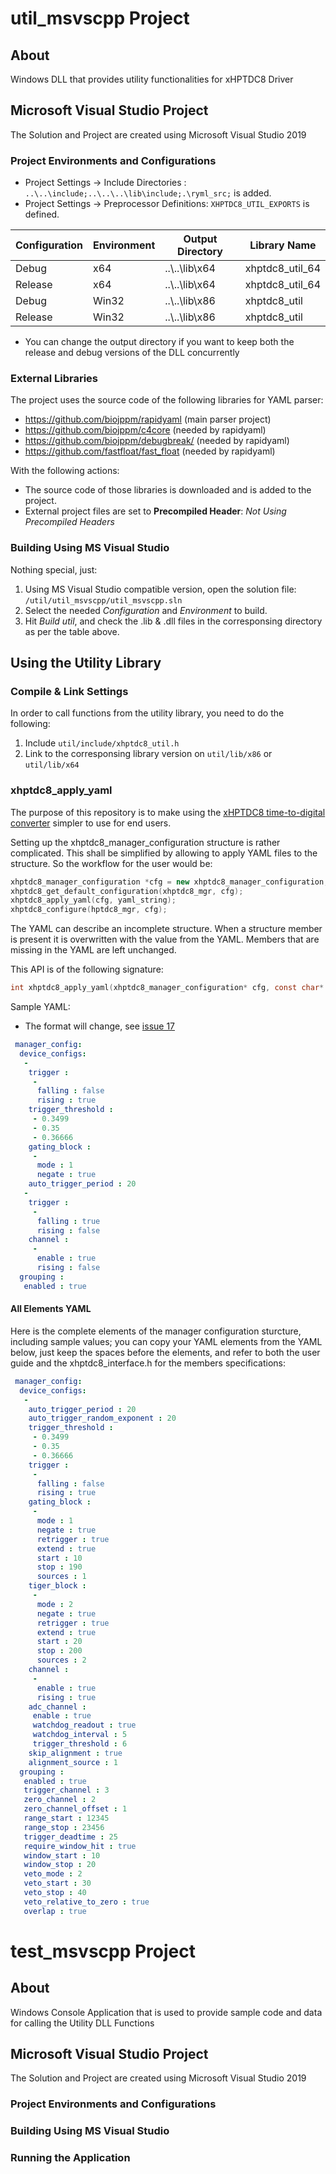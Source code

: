 
# util_msvscpp Project

## About
Windows DLL that provides utility functionalities for xHPTDC8 Driver

## Microsoft Visual Studio Project 
The Solution and Project are created using Microsoft Visual Studio 2019

### Project Environments and Configurations
- Project Settings -> Include Directories : `..\..\include;..\..\..\lib\include;.\ryml_src;` is added.
- Project Settings -> Preprocessor Definitions: `XHPTDC8_UTIL_EXPORTS` is defined.

| Configuration | Environment   | Output Directory | Library Name    |
| ------------- |-------------  |----------------- | --------------- |
| Debug         | x64           | ..\\..\\lib\\x64    | xhptdc8_util_64 |  
| Release       | x64           | ..\\..\\lib\\x64    | xhptdc8_util_64 |  
| Debug         | Win32         | ..\\..\\lib\\x86    | xhptdc8_util    |  
| Release       | Win32         | ..\\..\\lib\\x86    | xhptdc8_util    |  
* You can change the output directory if you want to keep both the release and debug versions of the DLL concurrently

### External Libraries
The project uses the source code of the following libraries for YAML parser:
- https://github.com/biojppm/rapidyaml (main parser project)
- https://github.com/biojppm/c4core (needed by rapidyaml)
- https://github.com/biojppm/debugbreak/ (needed by rapidyaml)
- https://github.com/fastfloat/fast_float (needed by rapidyaml)

With the following actions:
- The source code of those libraries is downloaded and is added to the project.
- External project files are set to **Precompiled Header**: _Not Using Precompiled Headers_

### Building Using MS Visual Studio
Nothing special, just:
1. Using MS Visual Studio compatible version, open the solution file: `/util/util_msvscpp/util_msvscpp.sln`
2. Select the needed _Configuration_ and _Environment_ to build.
3. Hit _Build util_, and check the .lib & .dll files in the corresponsing directory as per the table above.

## Using the Utility Library

### Compile & Link Settings
In order to call functions from the utility library, you need to do the following:
1. Include `util/include/xhptdc8_util.h`
2. Link to the corresponsing library version on `util/lib/x86` or `util/lib/x64`

### xhptdc8_apply_yaml 
The purpose of this repository is to make using the [xHPTDC8 time-to-digital converter](https://www.cronologic.de/products/tdcs/xhptdc8-pcie) simpler to use for end users.

Setting up the xhptdc8_manager_configuration structure is rather complicated. This shall be simplified by allowing to apply YAML files to the structure.
So the workflow for the user would be:

```C++
xhptdc8_manager_configuration *cfg = new xhptdc8_manager_configuration;
xhptdc8_get_default_configuration(xhptdc8_mgr, cfg);
xhptdc8_apply_yaml(cfg, yaml_string);
xhptdc8_configure(hptdc8_mgr, cfg); 
```

The YAML can describe an incomplete structure.  When a structure member is present it is overwritten with the value from the YAML. Members that are missing in the YAML are left unchanged.

This API is of the following signature:
```C
int xhptdc8_apply_yaml(xhptdc8_manager_configuration* cfg, const char* yaml_string);
```

Sample YAML:
* The format will change, see [issue 17](https://github.com/cronologic-de/xhptdc8_babel/issues/17)
```YAML
 manager_config: 
  device_configs: 
   - 
    trigger : 
     - 
      falling : false 
      rising : true 
    trigger_threshold : 
     - 0.3499 
     - 0.35 
     - 0.36666 
    gating_block : 
     - 
      mode : 1 
      negate : true 
    auto_trigger_period : 20 
   - 
    trigger : 
     - 
      falling : true 
      rising : false 
    channel : 
     - 
      enable : true
      rising : false 
  grouping : 
   enabled : true 
```

#### All Elements YAML
Here is the complete elements of the manager configuration sturcture, including sample values; you can copy your YAML elements from the YAML below, just keep the spaces before the elements, and refer to both the user guide and the xhptdc8_interface.h for the members specifications:

```YAML
 manager_config: 
  device_configs: 
   - 
    auto_trigger_period : 20 
    auto_trigger_random_exponent : 20 
    trigger_threshold : 
     - 0.3499 
     - 0.35 
     - 0.36666 
    trigger : 
     - 
      falling : false 
      rising : true 
    gating_block : 
     - 
      mode : 1 
      negate : true 
      retrigger : true 
      extend : true 
      start : 10 
      stop : 190 
      sources : 1 
    tiger_block : 
     - 
      mode : 2 
      negate : true 
      retrigger : true 
      extend : true 
      start : 20 
      stop : 200 
      sources : 2 
    channel : 
     - 
      enable : true
      rising : true 
    adc_channel : 
     enable : true 
     watchdog_readout : true 
     watchdog_interval : 5 
     trigger_threshold : 6 
    skip_alignment : true 
    alignment_source : 1 
  grouping : 
   enabled : true 
   trigger_channel : 3 
   zero_channel : 2 
   zero_channel_offset : 1 
   range_start : 12345 
   range_stop : 23456 
   trigger_deadtime : 25 
   require_window_hit : true 
   window_start : 10 
   window_stop : 20 
   veto_mode : 2 
   veto_start : 30 
   veto_stop : 40 
   veto_relative_to_zero : true 
   overlap : true 
```

# test_msvscpp Project

## About
Windows Console Application that is used to provide sample code and data for calling the Utility DLL Functions

## Microsoft Visual Studio Project 
The Solution and Project are created using Microsoft Visual Studio 2019

### Project Environments and Configurations
### Building Using MS Visual Studio
### Running the Application
